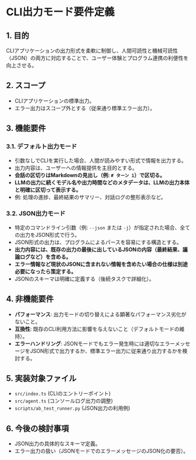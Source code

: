 # CLI出力モード要件定義

## 1. 目的

CLIアプリケーションの出力形式を柔軟に制御し、人間可読性と機械可読性（JSON）の両方に対応することで、ユーザー体験とプログラム連携の利便性を向上させる。

## 2. スコープ

*   CLIアプリケーションの標準出力。
*   エラー出力はスコープ外とする（従来通り標準エラー出力）。

## 3. 機能要件

### 3.1. デフォルト出力モード

*   引数なしでCLIを実行した場合、人間が読みやすい形式で情報を出力する。
*   出力内容は、ユーザーへの情報提供を主目的とする。
*   **会話の区切りはMarkdownの見出し（例: `# ターン 1`）で区切る。**
*   **LLMの出力に続くモデル名や出力時間などのメタデータは、LLMの出力本体と明確に区切って表示する。**
*   例: 処理の進捗、最終結果のサマリー、対話ログの整形表示など。

### 3.2. JSON出力モード

*   特定のコマンドライン引数（例: `--json` または `-j`）が指定された場合、全ての出力をJSON形式で行う。
*   JSON形式の出力は、プログラムによるパースを容易にする構造とする。
*   **出力内容には、既存の出力の最後に出しているJSONの内容（最終結果、議論ログなど）を含める。**
*   **エラー情報など現状のJSONに含まれない情報を含めたい場合の仕様は別途必要になったら策定する。**
*   JSONのスキーマは明確に定義する（後続タスクで詳細化）。

## 4. 非機能要件

*   **パフォーマンス**: 出力モードの切り替えによる顕著なパフォーマンス劣化がないこと。
*   **互換性**: 既存のCLI利用方法に影響を与えないこと（デフォルトモードの維持）。
*   **エラーハンドリング**: JSONモードでもエラー発生時には適切なエラーメッセージをJSON形式で出力するか、標準エラー出力に従来通り出力するかを検討する。

## 5. 実装対象ファイル

*   `src/index.ts` (CLIのエントリーポイント)
*   `src/agent.ts` (コンソールログ出力の調整)
*   `scripts/ab_test_runner.py` (JSON出力の利用例)

## 6. 今後の検討事項

*   JSON出力の具体的なスキーマ定義。
*   エラー出力の扱い（JSONモードでのエラーメッセージのJSON化の要否）。